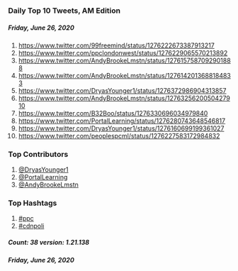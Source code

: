 ### Daily Top 10 Tweets, AM Edition
##### Friday, June 26, 2020
 1) https://www.twitter.com/99freemind/status/1276222673387913217
 2) https://www.twitter.com/ppclondonwest/status/1276229065570213892
 3) https://www.twitter.com/AndyBrookeLmstn/status/1276157587092901888
 4) https://www.twitter.com/AndyBrookeLmstn/status/1276142013688184833
 5) https://www.twitter.com/DryasYounger1/status/1276372986904313857
 6) https://www.twitter.com/AndyBrookeLmstn/status/1276325620050427910
 7) https://www.twitter.com/B32Boo/status/1276330696034979840
 8) https://www.twitter.com/PortalLearning/status/1276280743648546817
 9) https://www.twitter.com/DryasYounger1/status/1276160699199361027
10) https://www.twitter.com/peoplespcml/status/1276227583172984832

### Top Contributors
  1) [@DryasYounger1](https://www.twitter.com/DryasYounger1)
  2) [@PortalLearning](https://www.twitter.com/PortalLearning)
  3) [@AndyBrookeLmstn](https://www.twitter.com/AndyBrookeLmstn)


### Top Hashtags

  1) [#ppc](https://www.twitter.com/hashtag/ppc)
  2) [#cdnpoli](https://www.twitter.com/hashtag/cdnpoli)

##### Count: 38	version: 1.21.138
##### Friday, June 26, 2020

